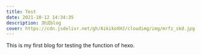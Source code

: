 ```yaml
---
title: Test
date: 2021-10-12 14:34:35
description: 测试blog
cover: https://cdn.jsdelivr.net/gh/AikikoXHJ/cloudimg/img/mrfz_skd.jpg
---
```


This is my first blog for testing the function of hexo.